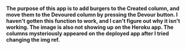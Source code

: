 #### The purpose of this app is to add burgers to the Created column, and move them to the Devoured column by pressing the Devour button. I haven't gotten this function to work, and I can't figure out why it isn't working. The image is also not showing up on the Heroku app. The columns mysteriously appeared on the deployed app after I tried changing the img ref.
